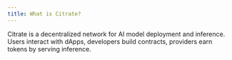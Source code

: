 ```yaml
---
title: What is Citrate?
---
```


Citrate is a decentralized network for AI model deployment and inference. Users interact with dApps, developers build contracts, providers earn tokens by serving inference.

